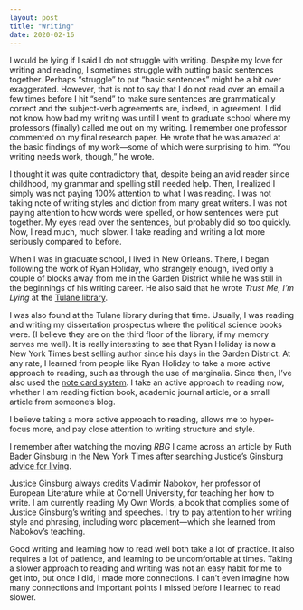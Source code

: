 ```yaml
---
layout: post
title: "Writing"
date: 2020-02-16
---
```

I would be lying if I said I do not struggle with writing.  Despite my love for writing and reading, I sometimes struggle with putting basic sentences together.  Perhaps “struggle” to put “basic sentences” might be a bit over exaggerated. However, that is not to say that I do not read over an email a few times before I hit “send” to make sure sentences are grammatically correct and the subject-verb agreements are, indeed, in agreement.  I did not know how bad my writing was until I went to graduate school where my professors (finally) called me out on my writing.  I remember one professor commented on my final research paper.  He wrote that he was amazed at the basic findings of my work—some of which were surprising to him.  “You writing needs work, though,” he wrote. 

I thought it was quite contradictory that, despite being an avid reader since childhood, my grammar and spelling still needed help.  Then, I realized I simply was not paying 100% attention to what I was reading.  I was not taking note of writing styles and diction from many great writers.  I was not paying attention to how words were spelled, or how sentences were put together. My eyes read over the sentences, but probably did so too quickly.   Now, I read much, much slower.  I take reading and writing a lot more seriously compared to before. 

When I was in graduate school, I lived in New Orleans.  There, I began following the work of Ryan Holiday, who strangely enough, lived only a couple of blocks away from me in the Garden District while he was still in the beginnings of his writing career. He also said that he wrote <i>Trust Me, I’m Lying</i> at the [Tulane library](https://medium.com/the-mission/best-selling-author-ryan-holiday-on-notecards-mornings-and-the-work-a3d4dd61aaf0). 

I was also found at the Tulane library during that time. Usually, I was reading and writing my dissertation prospectus where the political science books were. (I believe they are on the third floor of the library, if my memory serves me well).  It is really interesting to see that Ryan Holiday is now a New York Times best selling author since his days in the Garden District. At any rate, I learned from people like Ryan Holiday to take a more active approach to reading, such as through the use of marginalia. Since then, I’ve also used the [note card system](https://ryanholiday.net/how-and-why-to-keep-a-commonplace-book/).  I take an active approach to reading now, whether I am reading fiction book, academic journal article, or a small article from someone’s blog.  

I believe taking a more active approach to reading, allows me to hyper-focus more, and pay close attention to writing structure and style.  

I remember after watching the moving <i>RBG</i> I came across an article by Ruth Bader Ginsburg in the New York Times after searching Justice’s Ginsburg [advice for living](https://www.nytimes.com/2016/10/02/opinion/sunday/ruth-bader-ginsburgs-advice-for-living.html). 

Justice Ginsburg always credits Vladimir Nabokov, her professor of European Literature while at Cornell University, for teaching her how to write.  I am currently reading My Own Words, a book that complies some of Justice Ginsburg’s writing and speeches.  I try to pay attention to her writing style and phrasing, including word placement—which she learned from Nabokov’s teaching.  

Good writing and learning how to read well both take a lot of practice.  It also requires a lot of patience, and learning to be uncomfortable at times.  Taking a slower approach to reading and writing was not an easy habit for me to get into, but once I did, I made more connections.  I can’t even imagine how many connections and important points I missed before I learned to read slower. 


